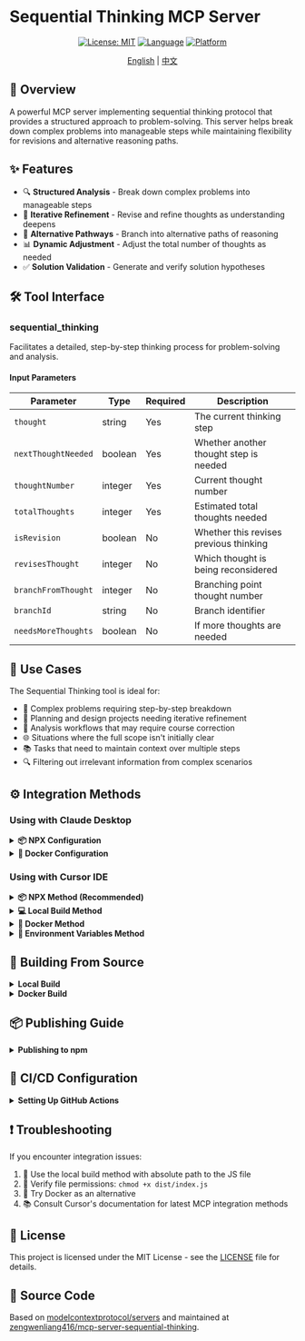 # Sequential Thinking MCP Server

<div align="center">

[![License: MIT](https://img.shields.io/badge/License-MIT-yellow.svg)](LICENSE)
[![Language](https://img.shields.io/badge/Language-TypeScript-blue.svg)](https://www.typescriptlang.org/)
[![Platform](https://img.shields.io/badge/Platform-Node.js-green.svg)](https://nodejs.org/)

[English](README.md) | [中文](README.zh.md)

</div>

## 📖 Overview

A powerful MCP server implementing sequential thinking protocol that provides a structured approach to problem-solving. This server helps break down complex problems into manageable steps while maintaining flexibility for revisions and alternative reasoning paths.

## ✨ Features

- 🔍 **Structured Analysis** - Break down complex problems into manageable steps
- 🔄 **Iterative Refinement** - Revise and refine thoughts as understanding deepens
- 🌲 **Alternative Pathways** - Branch into alternative paths of reasoning
- 📊 **Dynamic Adjustment** - Adjust the total number of thoughts as needed
- ✅ **Solution Validation** - Generate and verify solution hypotheses

## 🛠️ Tool Interface

### sequential_thinking

Facilitates a detailed, step-by-step thinking process for problem-solving and analysis.

#### Input Parameters

| Parameter | Type | Required | Description |
|-----------|------|----------|-------------|
| `thought` | string | Yes | The current thinking step |
| `nextThoughtNeeded` | boolean | Yes | Whether another thought step is needed |
| `thoughtNumber` | integer | Yes | Current thought number |
| `totalThoughts` | integer | Yes | Estimated total thoughts needed |
| `isRevision` | boolean | No | Whether this revises previous thinking |
| `revisesThought` | integer | No | Which thought is being reconsidered |
| `branchFromThought` | integer | No | Branching point thought number |
| `branchId` | string | No | Branch identifier |
| `needsMoreThoughts` | boolean | No | If more thoughts are needed |

## 🎯 Use Cases

The Sequential Thinking tool is ideal for:

- 📝 Complex problems requiring step-by-step breakdown
- 🎨 Planning and design projects needing iterative refinement
- 🔄 Analysis workflows that may require course correction
- 🌐 Situations where the full scope isn't initially clear
- 📚 Tasks that need to maintain context over multiple steps
- 🔍 Filtering out irrelevant information from complex scenarios

## ⚙️ Integration Methods

### Using with Claude Desktop

<details>
<summary><b>📦 NPX Configuration</b></summary>

```json
{
  "mcpServers": {
    "sequential-thinking": {
      "command": "npx",
      "args": [
        "-y",
        "@zengwenliang416/mcp-server-sequential-thinking"
      ]
    }
  }
}
```
</details>

<details>
<summary><b>🐳 Docker Configuration</b></summary>

```json
{
  "mcpServers": {
    "sequential-thinking": {
      "command": "docker",
      "args": [
        "run",
        "--rm",
        "-i",
        "zengwenliang416/mcp-server-sequential-thinking"
      ]
    }
  }
}
```
</details>

### Using with Cursor IDE

<details>
<summary><b>📦 NPX Method (Recommended)</b></summary>

1. Install the package:
```bash
# Install globally
npm install -g @zengwenliang416/mcp-server-sequential-thinking

# Or use NPX directly
npx -y @zengwenliang416/mcp-server-sequential-thinking
```

2. Configure in Cursor settings (JSON):
```json
{
  "mcpServers": {
    "sequential-thinking": {
      "command": "npx",
      "args": [
        "-y",
        "@zengwenliang416/mcp-server-sequential-thinking"
      ]
    }
  }
}
```
</details>

<details>
<summary><b>💻 Local Build Method</b></summary>

1. Build locally:
```bash
cd /path/to/sequential-thinking
npm install
npm run build
```

2. Configure in Cursor settings (JSON):
```json
{
  "mcpServers": {
    "sequential-thinking": {
      "command": "node",
      "args": [
        "/absolute/path/to/sequential-thinking/dist/index.js"
      ]
    }
  }
}
```
</details>

<details>
<summary><b>🐳 Docker Method</b></summary>

1. Build Docker image:
```bash
# Build Docker image
docker build -t zengwenliang416/mcp-server-sequential-thinking .
```

2. Configure in Cursor settings (JSON):
```json
{
  "mcpServers": {
    "sequential-thinking": {
      "command": "docker",
      "args": [
        "run",
        "--rm",
        "-i",
        "zengwenliang416/mcp-server-sequential-thinking"
      ]
    }
  }
}
```
</details>

<details>
<summary><b>🔧 Environment Variables Method</b></summary>

1. Create a startup script:
```bash
#!/bin/sh
export CURSOR_MCP_CONFIG=/path/to/your/mcp_config.json
open -a Cursor
```

2. Add to `mcp_config.json`:
```json
{
  "mcpServers": {
    "sequential-thinking": {
      "command": "node",
      "args": [
        "/absolute/path/to/sequential-thinking/dist/index.js"
      ]
    }
  }
}
```

3. Make executable:
```bash
chmod +x start_cursor_with_mcp.sh
```

> **Note**: MCP integration is primarily supported in the Composer feature of Cursor IDE.
</details>

## 🚀 Building From Source

<details>
<summary><b>Local Build</b></summary>

```bash
git clone https://github.com/zengwenliang416/mcp-server-sequential-thinking.git
cd mcp-server-sequential-thinking
npm install
npm run build
```
</details>

<details>
<summary><b>Docker Build</b></summary>

```bash
git clone https://github.com/zengwenliang416/mcp-server-sequential-thinking.git
cd mcp-server-sequential-thinking
docker build -t zengwenliang416/mcp-server-sequential-thinking .

# Verify the build
docker images | grep sequential-thinking
```
</details>

## 📦 Publishing Guide

<details>
<summary><b>Publishing to npm</b></summary>

### Prerequisites

- Node.js and npm installed
- npm account with access to the @zengwenliang416 scope
- Package built locally

### Publishing Steps

1. **Update version in package.json**
   ```json
   {
     "name": "@zengwenliang416/mcp-server-sequential-thinking",
     "version": "0.6.2",
     "description": "MCP server for sequential thinking and problem solving"
   }
   ```

2. **Use official npm registry**
   ```bash
   npm config set registry https://registry.npmjs.org/
   ```

3. **Login to npm**
   ```bash
   npm login
   ```
   Follow the prompts to log in through your browser.

4. **Check organization membership**
   For scoped packages, ensure you're part of the scope:
   ```bash
   # Check if you're part of the organization
   npm org ls your-org-name

   # For personal scopes, this is automatically created with your username
   ```

5. **Build and publish**
   ```bash
   npm run build
   
   # For first-time publishing a scoped package
   npm publish --access public
   
   # For subsequent updates
   npm publish
   ```

6. **Verify publication**
   ```bash
   npm view @zengwenliang416/mcp-server-sequential-thinking
   ```

7. **Commit your changes**
   ```bash
   git add .
   git commit -m "feat(publish): 🚀 发布npm包@zengwenliang416/mcp-server-sequential-thinking"
   git push
   ```

### Version Updates

Use semantic versioning:
```bash
# For patches (bug fixes)
npm version patch

# For minor updates (features)
npm version minor

# For major updates (breaking changes)
npm version major
```

After updating the version, build and publish again:
```bash
npm run build
npm publish
```
</details>

## 🔐 CI/CD Configuration

<details>
<summary><b>Setting Up GitHub Actions</b></summary>

### Required Secrets

Add these secrets to your repository settings:

1. **NPM_TOKEN**
   - Generate at npm: Account → Access Tokens → "Automation" token type
   - Step-by-step instructions:
     1. Log in to your npm account: https://www.npmjs.com/login
     2. Click on your profile picture, then select "Access Tokens"
     3. Click "Generate New Token" button
     4. **Important**: Select "Automation" token type (not "Publish") to bypass OTP requirements
     5. Enter a token description (e.g., "GitHub Actions")
     6. Click "Generate Token"
     7. **Important**: Copy the generated token immediately! It will only be displayed once

2. **DOCKERHUB_USERNAME**
   - Your Docker Hub username
   - This should be the same username you use to log in to Docker Hub

3. **DOCKERHUB_TOKEN**
   - Generate in Docker Hub: Account Settings → Security → New Access Token
   - Step-by-step instructions:
     1. Log in to your Docker Hub account
     2. Click on your username, then select "Account Settings"
     3. Select "Security" from the left navigation bar
     4. Click "New Access Token"
     5. Enter a description and select appropriate permissions (at least "Read & Write")
     6. Click "Generate"
     7. Copy the generated token immediately! It will only be displayed once

### Adding Secrets to GitHub

1. Go to repository Settings → Secrets and variables → Actions
2. Click the "New repository secret" button
3. Add each secret individually:
   - **NPM_TOKEN**: Paste your npm access token value
   - **DOCKERHUB_USERNAME**: Enter your Docker Hub username
   - **DOCKERHUB_TOKEN**: Paste your Docker Hub access token
4. After adding all secrets, you should see all 3 listed in the "Actions secrets" list

### Testing the Workflow

To test your automated publishing workflow:

1. In your GitHub repository, click the "Actions" tab
2. Find the "Publish Package" workflow in the left sidebar
3. Click the "Run workflow" button
4. Select the "main" branch from the branch dropdown
5. Click the green "Run workflow" button
6. Monitor the progress and results in the Actions tab

> **Note for 2FA Users**: If you have Two-Factor Authentication enabled on your npm account, you must either:
> - Use an "Automation" type token (recommended)
> - Change 2FA settings to "Authorization only" (not recommended)
> - Manually publish packages (not automated)
</details>

## ❗ Troubleshooting

If you encounter integration issues:

1. 🔧 Use the local build method with absolute path to the JS file
2. 📝 Verify file permissions: `chmod +x dist/index.js`
3. 🐳 Try Docker as an alternative
4. 📚 Consult Cursor's documentation for latest MCP integration methods

## 📄 License

This project is licensed under the MIT License - see the [LICENSE](LICENSE) file for details.

## 🔗 Source Code

Based on [modelcontextprotocol/servers](https://github.com/modelcontextprotocol/servers) and maintained at [zengwenliang416/mcp-server-sequential-thinking](https://github.com/zengwenliang416/mcp-server-sequential-thinking).
